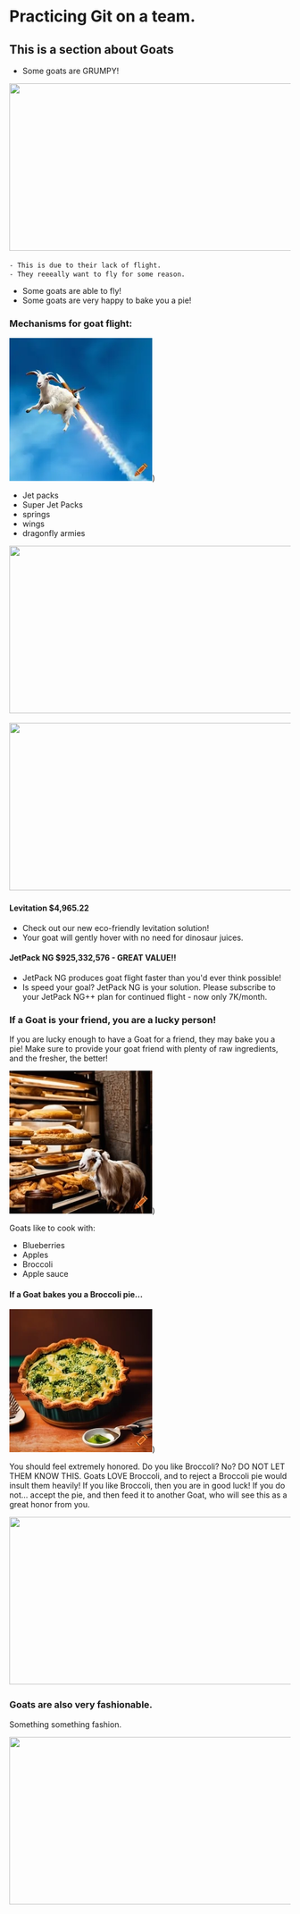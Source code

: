 # Practicing Git on a team.

## This is a section about Goats

- Some goats are GRUMPY!

[<img src="https://img.youtube.com/vi/KokBOdCQ0Is/hqdefault.jpg" width="600" height="300"
/>](https://www.youtube.com/embed/KokBOdCQ0Is)

    - This is due to their lack of flight.
    - They reeeally want to fly for some reason.
- Some goats are able to fly!
- Some goats are very happy to bake you a pie!


### Mechanisms for goat flight:

![A Goat, soaring high in the sky, weiring a Jetpack](./images/goat_with_a_jetpack.webp))

- Jet packs
- Super Jet Packs
- springs
- wings
- dragonfly armies

[<img src="https://img.youtube.com/vi/gCYSWyHDpfU/hqdefault.jpg" width="600" height="300"
/>](https://www.youtube.com/embed/gCYSWyHDpfU)


[<img src="https://img.youtube.com/vi/Ds6Qftmnt3E/hqdefault.jpg" width="600" height="300"
/>](https://www.youtube.com/embed/Ds6Qftmnt3E)


#### Levitation $4,965.22

- Check out our new eco-friendly levitation solution!
- Your goat will gently hover with no need for dinosaur juices.

#### JetPack NG $925,332,576 - GREAT VALUE!!

- JetPack NG produces goat flight faster than you'd ever think possible!
- Is speed your goal?  JetPack NG is your solution.
    Please subscribe to your JetPack NG++ plan for continued flight - now only 7K/month.


### If a Goat is your friend, you are a lucky person!

If you are lucky enough to have a Goat for a friend, they may bake you a pie! Make sure to provide your goat friend with plenty of raw ingredients, and the fresher, the better!

![A Goat running a local Bakery](./images/goat_run_bakery.webp))

Goats like to cook with:

- Blueberries
- Apples
- Broccoli
- Apple sauce


#### If a Goat bakes you a Broccoli pie...

![A lovely Broccoli Pie, baked by a Goat](./images/broccoli_pie.webp))

You should feel extremely honored. Do you like Broccoli? No? DO NOT LET THEM KNOW THIS. Goats LOVE Broccoli, and to reject a Broccoli pie would insult them heavily! If you like Broccoli, then you are in good luck! If you do not... accept the pie, and then feed it to another Goat, who will see this as a great honor from you.

[<img src="https://img.youtube.com/vi/Q1z0EQeWxkw/hqdefault.jpg" width="600" height="300"
/>](https://www.youtube.com/embed/Q1z0EQeWxkw)


### Goats are also very fashionable.

Something something fashion.

[<img src="https://img.youtube.com/vi/SC4pZ9N95dI/hqdefault.jpg" width="600" height="300"
/>](https://www.youtube.com/embed/SC4pZ9N95dI)

